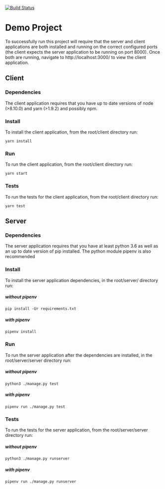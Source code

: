 [![Build Status](https://travis-ci.org/logan-j/potential-robot.png?branch=master)](https://travis-ci.org/logan-j/potential-robot)

# Demo Project
To successfully run this project will require that the server and client applications are both installed and running on the correct configured ports (the client expects the server application to be running on port 8000). Once both are running, navigate to http://localhost:3000/ to view the client application.

## Client

### Dependencies
The client application requires that you have up to date versions of node (>8.10.0) and yarn (>1.9.2) and possibly npm.

### Install
To install the client application, from the root/client directory run:
```
yarn install
```

### Run
To run the client application, from the root/client directory run:
```
yarn start
```

### Tests
To run the tests for the client application, from the root/client directory run:
```
yarn test
```
## Server

### Dependencies
The server application requires that you have at least python 3.6 as well as an up to date version of pip installed. The python module pipenv is also recommended

### Install

To install the server application dependencies, in the root/server/ directory run:

##### without pipenv
```
pip install -Ur requirements.txt
```

##### with pipenv
```
pipenv install
```

### Run
To run the server application after the dependencies are installed, in the root/server/server directory run:

##### without pipenv
```
python3 ./manage.py test
```

##### with pipenv
```
pipenv run ./manage.py test
```

### Tests

To run the tests for the server application, from the root/server/server directory run:

##### without pipenv
```
python3 ./manage.py runserver
```

##### with pipenv
```
pipenv run ./manage.py runserver
```
